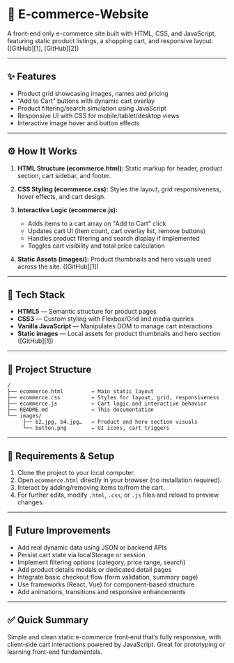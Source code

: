 # 🛒 E‑commerce‑Website

A front-end only e-commerce site built with HTML, CSS, and JavaScript, featuring static product listings, a shopping cart, and responsive layout. ([GitHub][1], [GitHub][2])

---


## ✨ Features

* Product grid showcasing images, names and pricing
* “Add to Cart” buttons with dynamic cart overlay
* Product filtering/search simulation using JavaScript
* Responsive UI with CSS for mobile/tablet/desktop views
* Interactive image hover and button effects

---

## ⚙️ How It Works

1. **HTML Structure (ecommerce.html):**
   Static markup for header, product section, cart sidebar, and footer.

2. **CSS Styling (ecommerce.css):**
   Styles the layout, grid responsiveness, hover effects, and cart design.

3. **Interactive Logic (ecommerce.js):**

   * Adds items to a cart array on "Add to Cart" click
   * Updates cart UI (item count, cart overlay list, remove buttons)
   * Handles product filtering and search display if implemented
   * Toggles cart visibility and total price calculation

4. **Static Assets (images/):**
   Product thumbnails and hero visuals used across the site. ([GitHub][1])

---

## 🧱 Tech Stack

* **HTML5** — Semantic structure for product pages
* **CSS3** — Custom styling with Flexbox/Grid and media queries
* **Vanilla JavaScript** — Manipulates DOM to manage cart interactions
* **Static images** — Local assets for product thumbnails and hero section ([GitHub][1])

---

## 📐 Project Structure

```
/
├── ecommerce.html         ← Main static layout
├── ecommerce.css          ← Styles for layout, grid, responsiveness
├── ecommerce.js           ← Cart logic and interactive behavior
├── README.md              ← This documentation
└── images/
     ├── b2.jpg, b4.jpg…   ← Product and hero section visuals
     └── button.png        ← UI icons, cart triggers
```

---

## 🧰 Requirements & Setup

1. Clone the project to your local computer.
2. Open `ecommerce.html` directly in your browser (no installation required).
3. Interact by adding/removing items to/from the cart.
4. For further edits, modify `.html`, `.css`, or `.js` files and reload to preview changes.

---

## 🔮 Future Improvements

* Add real dynamic data using JSON or backend APIs
* Persist cart state via localStorage or session
* Implement filtering options (category, price range, search)
* Add product details modals or dedicated detail pages
* Integrate basic checkout flow (form validation, summary page)
* Use frameworks (React, Vue) for component-based structure
* Add animations, transitions and responsive enhancements

---

## ✅ Quick Summary

Simple and clean static e-commerce front‑end that’s fully responsive, with client‑side cart interactions powered by JavaScript. Great for prototyping or learning front-end fundamentals.
